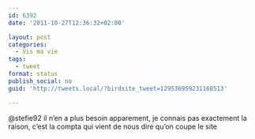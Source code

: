 ```yaml
---
id: 6392
date: '2011-10-27T12:36:32+02:00'

layout: post
categories:
  - Vis ma vie
tags:
  - tweet
format: status
publish_social: no
guid: 'http://tweets.local/?birdsite_tweet=129536959231168513'

---
```


@stefie92 il n’en a plus besoin apparement, je connais pas exactement la raison, c’est la compta qui vient de nous dire qu’on coupe le site